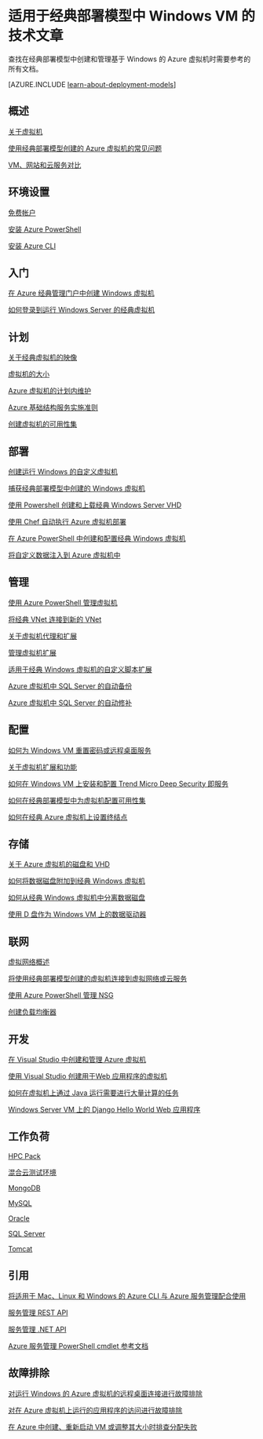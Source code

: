 <properties
   pageTitle="适用于 Azure 中 Windows VM 的技术文章 | Azure"
   description="与 Windows 虚拟机相关的 Azure 文章完整列表"
   services="virtual-machines-windows"
   documentationCenter=""
   authors="dlepow"
   manager="timlt"
   tags="azure-service-management,azure-resource-manager"
   editor=""/>

<tags
   ms.service="virtual-machines-windows"
   ms.devlang="na"
   ms.topic="article"
   ms.tgt_pltfrm="vm-windows"
   ms.workload="infrastructure-services"
   ms.date="08/05/2016"
   wacn.date="09/30/2016"
   ms.author="cynthn"/>

# 适用于经典部署模型中 Windows VM 的技术文章


查找在经典部署模型中创建和管理基于 Windows 的 Azure 虚拟机时需要参考的所有文档。

[AZURE.INCLUDE [learn-about-deployment-models](../../includes/learn-about-deployment-models-classic-include.md)]

## 概述

[关于虚拟机](/documentation/articles/virtual-machines-windows-about/)

[使用经典部署模型创建的 Azure 虚拟机的常见问题](/documentation/articles/virtual-machines-windows-classic-faq/)

[VM、网站和云服务对比](/documentation/articles/choose-web-site-cloud-service-vm/)



## 环境设置

[免费帐户](/pricing/1rmb-trial/)
 
[安装 Azure PowerShell](/documentation/articles/powershell-install-configure/)

[安装 Azure CLI](/documentation/articles/xplat-cli-install/)


## 入门

[在 Azure 经典管理门户中创建 Windows 虚拟机](/documentation/articles/virtual-machines-windows-classic-tutorial/)

[如何登录到运行 Windows Server 的经典虚拟机](/documentation/articles/virtual-machines-windows-classic-connect-logon/)




## 计划

[关于经典虚拟机的映像](/documentation/articles/virtual-machines-windows-classic-about-images/)

[虚拟机的大小](/documentation/articles/virtual-machines-windows-sizes/)

[Azure 虚拟机的计划内维护](/documentation/articles/virtual-machines-windows-planned-maintenance/)

[Azure 基础结构服务实施准则](/documentation/articles/virtual-machines-windows-infrastructure-subscription-accounts-guidelines/)

[创建虚拟机的可用性集](/documentation/articles/virtual-machines-windows-classic-configure-availability/)


## 部署

[创建运行 Windows 的自定义虚拟机](/documentation/articles/virtual-machines-windows-classic-createportal/)

[捕获经典部署模型中创建的 Windows 虚拟机](/documentation/articles/virtual-machines-windows-classic-capture-image/)

[使用 Powershell 创建和上载经典 Windows Server VHD](/documentation/articles/virtual-machines-windows-classic-createupload-vhd/)

[使用 Chef 自动执行 Azure 虚拟机部署](/documentation/articles/virtual-machines-windows-chef-automation/)

[在 Azure PowerShell 中创建和配置经典 Windows 虚拟机](/documentation/articles/virtual-machines-windows-classic-create-powershell/)

[将自定义数据注入到 Azure 虚拟机中](/documentation/articles/virtual-machines-windows-classic-inject-custom-data/)


## 管理

[使用 Azure PowerShell 管理虚拟机](/documentation/articles/virtual-machines-windows-classic-manage-psh/)

[将经典 VNet 连接到新的 VNet](/documentation/articles/vpn-gateway-connect-different-deployment-models-portal/)
	
[关于虚拟机代理和扩展](/documentation/articles/virtual-machines-windows-classic-agents-and-extensions/)

[管理虚拟机扩展](/documentation/articles/virtual-machines-windows-classic-manage-extensions/)

[适用于经典 Windows 虚拟机的自定义脚本扩展](/documentation/articles/virtual-machines-windows-classic-extensions-customscript/)

[Azure 虚拟机中 SQL Server 的自动备份](/documentation/articles/virtual-machines-windows-classic-sql-automated-backup/)

[Azure 虚拟机中 SQL Server 的自动修补](/documentation/articles/virtual-machines-windows-classic-sql-automated-patching/)



## 配置

[如何为 Windows VM 重置密码或远程桌面服务](/documentation/articles/virtual-machines-windows-reset-rdp/)

[关于虚拟机扩展和功能](/documentation/articles/virtual-machines-windows-extensions-features/)
	
[如何在 Windows VM 上安装和配置 Trend Micro Deep Security 即服务](/documentation/articles/virtual-machines-windows-classic-install-trend/)

[如何在经典部署模型中为虚拟机配置可用性集](/documentation/articles/virtual-machines-windows-classic-configure-availability/)

[如何在经典 Azure 虚拟机上设置终结点](/documentation/articles/virtual-machines-windows-classic-setup-endpoints/)

## 存储

[关于 Azure 虚拟机的磁盘和 VHD](/documentation/articles/virtual-machines-windows-about-disks-vhds/)
	
[如何将数据磁盘附加到经典 Windows 虚拟机](/documentation/articles/virtual-machines-windows-classic-attach-disk/)

[如何从经典 Windows 虚拟机中分离数据磁盘](/documentation/articles/virtual-machines-windows-classic-detach-disk/)

[使用 D 盘作为 Windows VM 上的数据驱动器](/documentation/articles/virtual-machines-windows-classic-change-drive-letter/)

## 联网

[虚拟网络概述](/documentation/articles/virtual-networks-overview/)

[将使用经典部署模型创建的虚拟机连接到虚拟网络或云服务](/documentation/articles/virtual-machines-windows-classic-connect-vms/)
	
[使用 Azure PowerShell 管理 NSG](/documentation/articles/virtual-networks-create-nsg-classic-ps/)

[创建负载均衡器](/documentation/articles/load-balancer-get-started-internet-classic-portal/)

	

## 开发

[在 Visual Studio 中创建和管理 Azure 虚拟机](/documentation/articles/virtual-machines-windows-classic-manage-visual-studio/)

[使用 Visual Studio 创建用于Web 应用程序的虚拟机](/documentation/articles/virtual-machines-windows-classic-web-app-visual-studio/)

[如何在虚拟机上通过 Java 运行需要进行大量计算的任务](/documentation/articles/virtual-machines-windows-classic-java-run-compute-intensive-task/)

[Windows Server VM 上的 Django Hello World Web 应用程序](/documentation/articles/virtual-machines-windows-classic-python-django-web-app/)
		


## 工作负荷

[HPC Pack](/documentation/articles/virtual-machines-windows-hpcpack-cluster-options/)

[混合云测试环境](/documentation/articles/virtual-machines-windows-ps-hybrid-cloud-test-env-sim/)

[MongoDB](/documentation/articles/virtual-machines-windows-classic-install-mongodb/)

[MySQL](/documentation/articles/virtual-machines-windows-classic-mysql-2008r2/)

[Oracle](http://www.oracle.com/technetwork/topics/cloud/faq-1963009.html#support)

[SQL Server](/documentation/articles/virtual-machines-windows-sql-server-iaas-overview/)

[Tomcat](/documentation/articles/virtual-machines-windows-classic-java-run-tomcat-app-server/)

## 引用
[将适用于 Mac、Linux 和 Windows 的 Azure CLI 与 Azure 服务管理配合使用](/documentation/articles/virtual-machines-command-line-tools/)

[服务管理 REST API](https://msdn.microsoft.com/zh-cn/library/azure/ee460799.aspx)

[服务管理 .NET API](https://msdn.microsoft.com/zh-cn/library/azure/mt420161.aspx)

[Azure 服务管理 PowerShell cmdlet 参考文档](https://msdn.microsoft.com/zh-cn/library/azure/dn708504.aspx)


## 故障排除

[对运行 Windows 的 Azure 虚拟机的远程桌面连接进行故障排除](/documentation/articles/virtual-machines-windows-troubleshoot-rdp-connection/)

[对在 Azure 虚拟机上运行的应用程序的访问进行故障排除](/documentation/articles/virtual-machines-windows-troubleshoot-app-connection/)

[在 Azure 中创建、重新启动 VM 或调整其大小时排查分配失败](/documentation/articles/virtual-machines-windows-allocation-failure/)







<!---HONumber=Mooncake_0503_2016-->